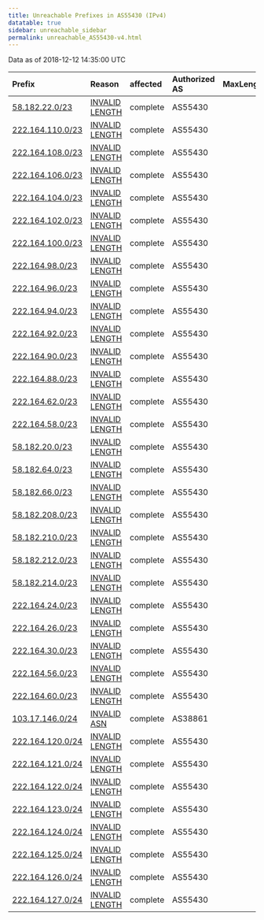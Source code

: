 ```yaml
---
title: Unreachable Prefixes in AS55430 (IPv4)
datatable: true
sidebar: unreachable_sidebar
permalink: unreachable_AS55430-v4.html
---
```


Data as of 2018-12-12 14:35:00 UTC


<div class="datatable-begin"></div>

| Prefix                                                     | Reason                                                                                                     | affected   | Authorized AS   |   MaxLength | Anchor                                       |   unreachable /24s |
|:-----------------------------------------------------------|:-----------------------------------------------------------------------------------------------------------|:-----------|:----------------|------------:|:---------------------------------------------|-------------------:|
| [58.182.22.0/23](https://stat.ripe.net/58.182.22.0/23)     | [INVALID LENGTH](https://rpki-validator.ripe.net/announcement-preview?asn=AS55430&prefix=58.182.22.0/23)   | complete   | AS55430         |          22 | [APNIC](unreachable_APNIC_RPKI_Root-v4.html) |                  2 |
| [222.164.110.0/23](https://stat.ripe.net/222.164.110.0/23) | [INVALID LENGTH](https://rpki-validator.ripe.net/announcement-preview?asn=AS55430&prefix=222.164.110.0/23) | complete   | AS55430         |          22 | [APNIC](unreachable_APNIC_RPKI_Root-v4.html) |                  2 |
| [222.164.108.0/23](https://stat.ripe.net/222.164.108.0/23) | [INVALID LENGTH](https://rpki-validator.ripe.net/announcement-preview?asn=AS55430&prefix=222.164.108.0/23) | complete   | AS55430         |          22 | [APNIC](unreachable_APNIC_RPKI_Root-v4.html) |                  2 |
| [222.164.106.0/23](https://stat.ripe.net/222.164.106.0/23) | [INVALID LENGTH](https://rpki-validator.ripe.net/announcement-preview?asn=AS55430&prefix=222.164.106.0/23) | complete   | AS55430         |          22 | [APNIC](unreachable_APNIC_RPKI_Root-v4.html) |                  2 |
| [222.164.104.0/23](https://stat.ripe.net/222.164.104.0/23) | [INVALID LENGTH](https://rpki-validator.ripe.net/announcement-preview?asn=AS55430&prefix=222.164.104.0/23) | complete   | AS55430         |          22 | [APNIC](unreachable_APNIC_RPKI_Root-v4.html) |                  2 |
| [222.164.102.0/23](https://stat.ripe.net/222.164.102.0/23) | [INVALID LENGTH](https://rpki-validator.ripe.net/announcement-preview?asn=AS55430&prefix=222.164.102.0/23) | complete   | AS55430         |          22 | [APNIC](unreachable_APNIC_RPKI_Root-v4.html) |                  2 |
| [222.164.100.0/23](https://stat.ripe.net/222.164.100.0/23) | [INVALID LENGTH](https://rpki-validator.ripe.net/announcement-preview?asn=AS55430&prefix=222.164.100.0/23) | complete   | AS55430         |          22 | [APNIC](unreachable_APNIC_RPKI_Root-v4.html) |                  2 |
| [222.164.98.0/23](https://stat.ripe.net/222.164.98.0/23)   | [INVALID LENGTH](https://rpki-validator.ripe.net/announcement-preview?asn=AS55430&prefix=222.164.98.0/23)  | complete   | AS55430         |          22 | [APNIC](unreachable_APNIC_RPKI_Root-v4.html) |                  2 |
| [222.164.96.0/23](https://stat.ripe.net/222.164.96.0/23)   | [INVALID LENGTH](https://rpki-validator.ripe.net/announcement-preview?asn=AS55430&prefix=222.164.96.0/23)  | complete   | AS55430         |          22 | [APNIC](unreachable_APNIC_RPKI_Root-v4.html) |                  2 |
| [222.164.94.0/23](https://stat.ripe.net/222.164.94.0/23)   | [INVALID LENGTH](https://rpki-validator.ripe.net/announcement-preview?asn=AS55430&prefix=222.164.94.0/23)  | complete   | AS55430         |          22 | [APNIC](unreachable_APNIC_RPKI_Root-v4.html) |                  2 |
| [222.164.92.0/23](https://stat.ripe.net/222.164.92.0/23)   | [INVALID LENGTH](https://rpki-validator.ripe.net/announcement-preview?asn=AS55430&prefix=222.164.92.0/23)  | complete   | AS55430         |          22 | [APNIC](unreachable_APNIC_RPKI_Root-v4.html) |                  2 |
| [222.164.90.0/23](https://stat.ripe.net/222.164.90.0/23)   | [INVALID LENGTH](https://rpki-validator.ripe.net/announcement-preview?asn=AS55430&prefix=222.164.90.0/23)  | complete   | AS55430         |          22 | [APNIC](unreachable_APNIC_RPKI_Root-v4.html) |                  2 |
| [222.164.88.0/23](https://stat.ripe.net/222.164.88.0/23)   | [INVALID LENGTH](https://rpki-validator.ripe.net/announcement-preview?asn=AS55430&prefix=222.164.88.0/23)  | complete   | AS55430         |          22 | [APNIC](unreachable_APNIC_RPKI_Root-v4.html) |                  2 |
| [222.164.62.0/23](https://stat.ripe.net/222.164.62.0/23)   | [INVALID LENGTH](https://rpki-validator.ripe.net/announcement-preview?asn=AS55430&prefix=222.164.62.0/23)  | complete   | AS55430         |          22 | [APNIC](unreachable_APNIC_RPKI_Root-v4.html) |                  2 |
| [222.164.58.0/23](https://stat.ripe.net/222.164.58.0/23)   | [INVALID LENGTH](https://rpki-validator.ripe.net/announcement-preview?asn=AS55430&prefix=222.164.58.0/23)  | complete   | AS55430         |          22 | [APNIC](unreachable_APNIC_RPKI_Root-v4.html) |                  2 |
| [58.182.20.0/23](https://stat.ripe.net/58.182.20.0/23)     | [INVALID LENGTH](https://rpki-validator.ripe.net/announcement-preview?asn=AS55430&prefix=58.182.20.0/23)   | complete   | AS55430         |          22 | [APNIC](unreachable_APNIC_RPKI_Root-v4.html) |                  2 |
| [58.182.64.0/23](https://stat.ripe.net/58.182.64.0/23)     | [INVALID LENGTH](https://rpki-validator.ripe.net/announcement-preview?asn=AS55430&prefix=58.182.64.0/23)   | complete   | AS55430         |          22 | [APNIC](unreachable_APNIC_RPKI_Root-v4.html) |                  2 |
| [58.182.66.0/23](https://stat.ripe.net/58.182.66.0/23)     | [INVALID LENGTH](https://rpki-validator.ripe.net/announcement-preview?asn=AS55430&prefix=58.182.66.0/23)   | complete   | AS55430         |          22 | [APNIC](unreachable_APNIC_RPKI_Root-v4.html) |                  2 |
| [58.182.208.0/23](https://stat.ripe.net/58.182.208.0/23)   | [INVALID LENGTH](https://rpki-validator.ripe.net/announcement-preview?asn=AS55430&prefix=58.182.208.0/23)  | complete   | AS55430         |          22 | [APNIC](unreachable_APNIC_RPKI_Root-v4.html) |                  2 |
| [58.182.210.0/23](https://stat.ripe.net/58.182.210.0/23)   | [INVALID LENGTH](https://rpki-validator.ripe.net/announcement-preview?asn=AS55430&prefix=58.182.210.0/23)  | complete   | AS55430         |          22 | [APNIC](unreachable_APNIC_RPKI_Root-v4.html) |                  2 |
| [58.182.212.0/23](https://stat.ripe.net/58.182.212.0/23)   | [INVALID LENGTH](https://rpki-validator.ripe.net/announcement-preview?asn=AS55430&prefix=58.182.212.0/23)  | complete   | AS55430         |          22 | [APNIC](unreachable_APNIC_RPKI_Root-v4.html) |                  2 |
| [58.182.214.0/23](https://stat.ripe.net/58.182.214.0/23)   | [INVALID LENGTH](https://rpki-validator.ripe.net/announcement-preview?asn=AS55430&prefix=58.182.214.0/23)  | complete   | AS55430         |          22 | [APNIC](unreachable_APNIC_RPKI_Root-v4.html) |                  2 |
| [222.164.24.0/23](https://stat.ripe.net/222.164.24.0/23)   | [INVALID LENGTH](https://rpki-validator.ripe.net/announcement-preview?asn=AS55430&prefix=222.164.24.0/23)  | complete   | AS55430         |          22 | [APNIC](unreachable_APNIC_RPKI_Root-v4.html) |                  2 |
| [222.164.26.0/23](https://stat.ripe.net/222.164.26.0/23)   | [INVALID LENGTH](https://rpki-validator.ripe.net/announcement-preview?asn=AS55430&prefix=222.164.26.0/23)  | complete   | AS55430         |          22 | [APNIC](unreachable_APNIC_RPKI_Root-v4.html) |                  2 |
| [222.164.30.0/23](https://stat.ripe.net/222.164.30.0/23)   | [INVALID LENGTH](https://rpki-validator.ripe.net/announcement-preview?asn=AS55430&prefix=222.164.30.0/23)  | complete   | AS55430         |          22 | [APNIC](unreachable_APNIC_RPKI_Root-v4.html) |                  2 |
| [222.164.56.0/23](https://stat.ripe.net/222.164.56.0/23)   | [INVALID LENGTH](https://rpki-validator.ripe.net/announcement-preview?asn=AS55430&prefix=222.164.56.0/23)  | complete   | AS55430         |          22 | [APNIC](unreachable_APNIC_RPKI_Root-v4.html) |                  2 |
| [222.164.60.0/23](https://stat.ripe.net/222.164.60.0/23)   | [INVALID LENGTH](https://rpki-validator.ripe.net/announcement-preview?asn=AS55430&prefix=222.164.60.0/23)  | complete   | AS55430         |          22 | [APNIC](unreachable_APNIC_RPKI_Root-v4.html) |                  2 |
| [103.17.146.0/24](https://stat.ripe.net/103.17.146.0/24)   | [INVALID ASN](https://rpki-validator.ripe.net/announcement-preview?asn=AS55430&prefix=103.17.146.0/24)     | complete   | AS38861         |          22 | [APNIC](unreachable_APNIC_RPKI_Root-v4.html) |                  1 |
| [222.164.120.0/24](https://stat.ripe.net/222.164.120.0/24) | [INVALID LENGTH](https://rpki-validator.ripe.net/announcement-preview?asn=AS55430&prefix=222.164.120.0/24) | complete   | AS55430         |          22 | [APNIC](unreachable_APNIC_RPKI_Root-v4.html) |                  1 |
| [222.164.121.0/24](https://stat.ripe.net/222.164.121.0/24) | [INVALID LENGTH](https://rpki-validator.ripe.net/announcement-preview?asn=AS55430&prefix=222.164.121.0/24) | complete   | AS55430         |          22 | [APNIC](unreachable_APNIC_RPKI_Root-v4.html) |                  1 |
| [222.164.122.0/24](https://stat.ripe.net/222.164.122.0/24) | [INVALID LENGTH](https://rpki-validator.ripe.net/announcement-preview?asn=AS55430&prefix=222.164.122.0/24) | complete   | AS55430         |          22 | [APNIC](unreachable_APNIC_RPKI_Root-v4.html) |                  1 |
| [222.164.123.0/24](https://stat.ripe.net/222.164.123.0/24) | [INVALID LENGTH](https://rpki-validator.ripe.net/announcement-preview?asn=AS55430&prefix=222.164.123.0/24) | complete   | AS55430         |          22 | [APNIC](unreachable_APNIC_RPKI_Root-v4.html) |                  1 |
| [222.164.124.0/24](https://stat.ripe.net/222.164.124.0/24) | [INVALID LENGTH](https://rpki-validator.ripe.net/announcement-preview?asn=AS55430&prefix=222.164.124.0/24) | complete   | AS55430         |          22 | [APNIC](unreachable_APNIC_RPKI_Root-v4.html) |                  1 |
| [222.164.125.0/24](https://stat.ripe.net/222.164.125.0/24) | [INVALID LENGTH](https://rpki-validator.ripe.net/announcement-preview?asn=AS55430&prefix=222.164.125.0/24) | complete   | AS55430         |          22 | [APNIC](unreachable_APNIC_RPKI_Root-v4.html) |                  1 |
| [222.164.126.0/24](https://stat.ripe.net/222.164.126.0/24) | [INVALID LENGTH](https://rpki-validator.ripe.net/announcement-preview?asn=AS55430&prefix=222.164.126.0/24) | complete   | AS55430         |          22 | [APNIC](unreachable_APNIC_RPKI_Root-v4.html) |                  1 |
| [222.164.127.0/24](https://stat.ripe.net/222.164.127.0/24) | [INVALID LENGTH](https://rpki-validator.ripe.net/announcement-preview?asn=AS55430&prefix=222.164.127.0/24) | complete   | AS55430         |          22 | [APNIC](unreachable_APNIC_RPKI_Root-v4.html) |                  1 |

<div class="datatable-end"></div>